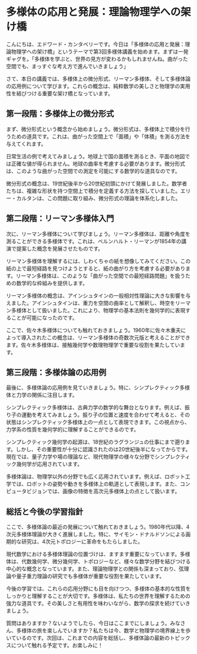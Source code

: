 # 多様体の応用と発展：理論物理学への架け橋

こんにちは、エドワード・カンタベリーです。今日は「多様体の応用と発展：理論物理学への架け橋」というテーマで第3回多様体講義を始めます。まずは一発ギャグを。「多様体を学ぶと、世界の見方が変わるかもしれませんね。曲がった空間でも、まっすぐな考え方で進んでいきましょう」

さて、本日の講義では、多様体上の微分形式、リーマン多様体、そして多様体論の応用例について学びます。これらの概念は、純粋数学の美しさと物理学の実用性を結びつける重要な架け橋となっています。

## 第一段階：多様体上の微分形式

まず、微分形式という概念から始めましょう。微分形式は、多様体上で積分を行うための道具です。これは、曲がった空間上で「面積」や「体積」を測る方法を与えてくれます。

日常生活の例で考えてみましょう。地球上で国の面積を測るとき、平面の地図では正確な値が得られません。地球の曲率を考慮する必要があります。微分形式は、このような曲がった空間での測定を可能にする数学的な道具なのです。

微分形式の概念は、19世紀後半から20世紀初頭にかけて発展しました。数学者たちは、複雑な形状を持つ空間上で積分を定義する方法を探していました。エリー・カルタンは、この問題に取り組み、微分形式の理論を体系化しました。

## 第二段階：リーマン多様体入門

次に、リーマン多様体について学びましょう。リーマン多様体は、距離や角度を測ることができる多様体です。これは、ベルンハルト・リーマンが1854年の講演で提案した概念を発展させたものです。

リーマン多様体を理解するには、しわくちゃの紙を想像してみてください。この紙の上で最短経路を見つけようとすると、紙の曲がり方を考慮する必要があります。リーマン多様体は、このような「曲がった空間での最短経路問題」を扱うための数学的な枠組みを提供します。

リーマン多様体の概念は、アインシュタインの一般相対性理論に大きな影響を与えました。アインシュタインは、重力を空間の曲率として解釈し、時空をリーマン多様体として扱いました。これにより、物理学の基本法則を幾何学的に表現することが可能になったのです。

ここで、佐々木多様体についても触れておきましょう。1960年に佐々木重夫によって導入されたこの概念は、リーマン多様体の奇数次元版と考えることができます。佐々木多様体は、接触幾何学や数理物理学で重要な役割を果たしています。

## 第三段階：多様体論の応用例

最後に、多様体論の応用例を見ていきましょう。特に、シンプレクティック多様体と力学の関係に注目します。

シンプレクティック多様体は、古典力学の数学的な舞台となります。例えば、振り子の運動を考えてみましょう。振り子の位置と速度を合わせて考えると、その状態はシンプレクティック多様体上の一点として表現できます。この視点から、力学系の性質を幾何学的に理解することができるのです。

シンプレクティック幾何学の起源は、18世紀のラグランジュの仕事にまで遡ります。しかし、その重要性が十分に認識されたのは20世紀後半になってからです。現在では、量子力学や場の理論など、現代物理学の様々な分野でシンプレクティック幾何学が応用されています。

多様体論は、物理学以外の分野でも広く応用されています。例えば、ロボット工学では、ロボットの姿勢や動きを多様体上の軌道として表現します。また、コンピュータビジョンでは、画像の特徴を高次元多様体上の点として扱います。

## 総括と今後の学習指針

ここで、多様体論の最近の発展について触れておきましょう。1980年代以降、4次元多様体理論が大きく進展しました。特に、サイモン・ドナルドソンによる画期的な研究は、4次元トポロジーに革命をもたらしました。

現代数学における多様体理論の位置づけは、ますます重要になっています。多様体は、代数幾何学、微分幾何学、トポロジーなど、様々な数学分野を結びつける中心的な概念となっています。また、理論物理学との関係も深まっており、弦理論や量子重力理論の研究でも多様体が重要な役割を果たしています。

今後の学習では、これらの応用分野にも目を向けつつ、多様体の基本的な性質をしっかりと理解することが大切です。多様体は、私たちの世界を理解するための強力な道具です。その美しさと有用性を味わいながら、数学の探求を続けていきましょう。

質問はありますか？ないようでしたら、今日はここまでにしましょう。みなさん、多様体の旅を楽しんでいますか？私たちは今、数学と物理学の境界線上を歩いているのです。次回は、これまでの内容を総括し、多様体論の最新のトピックスについて触れる予定です。お楽しみに！

